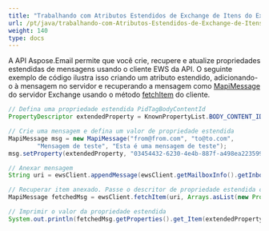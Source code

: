 ```yaml
---
title: "Trabalhando com Atributos Estendidos de Exchange de Itens do Exchange"
url: /pt/java/trabalhando-com-Atributos-Estendidos-de-Exchange-de-Itens-do-Exchange/
weight: 140
type: docs
---
```



A API Aspose.Email permite que você crie, recupere e atualize propriedades estendidas de mensagens usando o cliente EWS da API. O seguinte exemplo de código ilustra isso criando um atributo estendido, adicionando-o à mensagem no servidor e recuperando a mensagem como [MapiMessage](https://apireference.aspose.com/email/java/com.aspose.email/mapimessage) do servidor Exchange usando o método [fetchItem](https://reference.aspose.com/email/java/com.aspose.email/IEWSClient#fetchItem\(java.lang.String,%20java.lang.Iterable\)) do cliente.

~~~Java
// Defina uma propriedade estendida PidTagBodyContentId
PropertyDescriptor extendedProperty = KnownPropertyList.BODY_CONTENT_ID;

// Crie uma mensagem e defina um valor de propriedade estendida
MapiMessage msg = new MapiMessage("from@from.com", "to@to.com",
        "Mensagem de teste", "Esta é uma mensagem de teste");
msg.setProperty(extendedProperty, "03454432-6230-4e4b-887f-a498ea223599");

// Anexar mensagem
String uri = ewsClient.appendMessage(ewsClient.getMailboxInfo().getInboxUri(), msg, true);

// Recuperar item anexado. Passe o descritor de propriedade estendida como parâmetro do método.
MapiMessage fetchedMsg = ewsClient.fetchItem(uri, Arrays.asList(new PropertyDescriptor[] { extendedProperty }));

// Imprimir o valor da propriedade estendida
System.out.println(fetchedMsg.getProperties().get_Item(extendedProperty).getString());
~~~